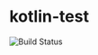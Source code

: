 # kotlin-test

![Build Status](https://travis-ci.org/cyber-dojo-languages/kotlin-test.svg?branch=master)


